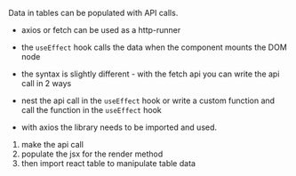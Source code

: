 Data in tables can be populated with API calls.

- axios or fetch can be used as a http-runner
- the `useEffect` hook calls the data when the component mounts the DOM node
- the syntax is slightly different - with the fetch api you can write the api call in 2 ways

- nest the api call in the `useEffect` hook or write a custom function and call the function in the `useEffect` hook
- with axios the library needs to be imported and used.

1. make the api call
2. populate the jsx for the render method
3. then import react table to manipulate table data
